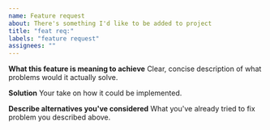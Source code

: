 ```yaml
---
name: Feature request
about: There's something I'd like to be added to project
title: "feat req:"
labels: "feature request"
assignees: ""
---
```


**What this feature is meaning to achieve** Clear, concise description of what problems would it actually solve.

**Solution** Your take on how it could be implemented.

**Describe alternatives you've considered** What you've already tried to fix problem you described above.
